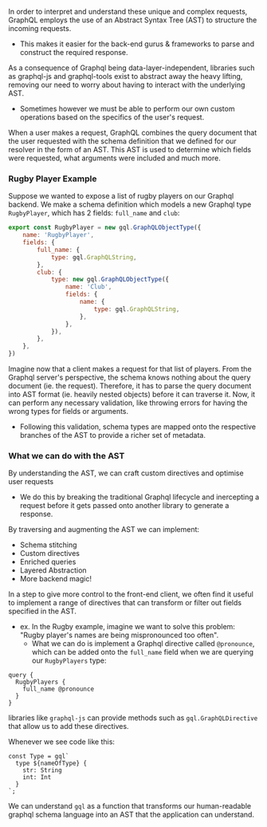 
In order to interpret and understand these unique and complex requests, GraphQL employs the use of an Abstract Syntax Tree (AST) to structure the incoming requests.
- This makes it easier for the back-end gurus & frameworks to parse and construct the required response.

As a consequence of Graphql being data-layer-independent, libraries such as graphql-js and graphql-tools exist to abstract away the heavy lifting, removing our need to worry about having to interact with the underlying AST.
- Sometimes however we must be able to perform our own custom operations based on the specifics of the user's request.

When a user makes a request, GraphQL combines the query document that the user requested with the schema definition that we defined for our resolver in the form of an AST. This AST is used to determine which fields were requested, what arguments were included and much more.

### Rugby Player Example
Suppose we wanted to expose a list of rugby players on our Graphql backend. We make a schema definition which models a new Graphql type `RugbyPlayer`, which has 2 fields: `full_name` and `club`:
```js
export const RugbyPlayer = new gql.GraphQLObjectType({
    name: 'RugbyPlayer',
    fields: {
        full_name: {
            type: gql.GraphQLString,
        },
        club: {
            type: new gql.GraphQLObjectType({
                name: 'Club',
                fields: {
                    name: {
                        type: gql.GraphQLString,
                    },
                },
            }),
        },
    },
})
```
Imagine now that a client makes a request for that list of players. From the Graphql server's perspective, the schema knows nothing about the query document (ie. the request). Therefore, it has to parse the query document into AST format (ie. heavily nested objects) before it can traverse it. Now, it can perform any necessary validation, like throwing errors for having the wrong types for fields or arguments.
- Following this validation, schema types are mapped onto the respective branches of the AST to provide a richer set of metadata.

### What we can do with the AST
By understanding the AST, we can craft custom directives and optimise user requests
- We do this by breaking the traditional Graphql lifecycle and inercepting a request before it gets passed onto another library to generate a response.

By traversing and augmenting the AST we can implement:
- Schema stitching
- Custom directives
- Enriched queries
- Layered Abstraction
- More backend magic!

In a step to give more control to the front-end client, we often find it useful to implement a range of directives that can transform or filter out fields specified in the AST.
- ex. In the Rugby example, imagine we want to solve this problem: "Rugby player's names are being mispronounced too often".
	- What we can do is implement a Graphql directive called `@pronounce`, which can be added onto the `full_name` field when we are querying our `RugbyPlayers` type:
```
query {
  RugbyPlayers {
    full_name @pronounce
  }
}
```
libraries like `graphql-js` can provide methods such as `gql.GraphQLDirective` that allow us to add these directives.

Whenever we see code like this:
```
const Type = gql`
  type ${nameOfType} {
    str: String
    int: Int
  }
`;
```

We can understand `gql` as a function that transforms our human-readable graphql schema language into an AST that the application can understand.
